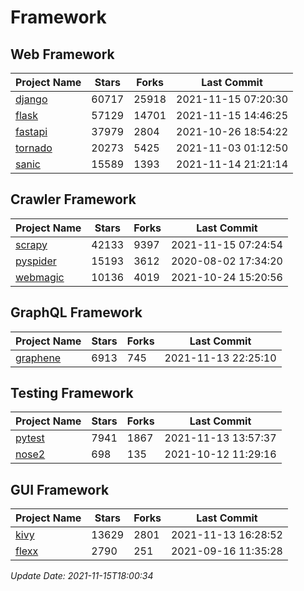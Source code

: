 # Framework

## Web Framework
| Project Name | Stars | Forks | Last Commit |
| ------------ | ----- | ----- | ----------- |
| [django](https://github.com/django/django) | 60717 | 25918 | 2021-11-15 07:20:30 |
| [flask](https://github.com/pallets/flask) | 57129 | 14701 | 2021-11-15 14:46:25 |
| [fastapi](https://github.com/tiangolo/fastapi) | 37979 | 2804 | 2021-10-26 18:54:22 |
| [tornado](https://github.com/tornadoweb/tornado) | 20273 | 5425 | 2021-11-03 01:12:50 |
| [sanic](https://github.com/sanic-org/sanic) | 15589 | 1393 | 2021-11-14 21:21:14 |

## Crawler Framework
| Project Name | Stars | Forks | Last Commit |
| ------------ | ----- | ----- | ----------- |
| [scrapy](https://github.com/scrapy/scrapy) | 42133 | 9397 | 2021-11-15 07:24:54 |
| [pyspider](https://github.com/binux/pyspider) | 15193 | 3612 | 2020-08-02 17:34:20 |
| [webmagic](https://github.com/code4craft/webmagic) | 10136 | 4019 | 2021-10-24 15:20:56 |

## GraphQL Framework
| Project Name | Stars | Forks | Last Commit |
| ------------ | ----- | ----- | ----------- |
| [graphene](https://github.com/graphql-python/graphene) | 6913 | 745 | 2021-11-13 22:25:10 |

## Testing Framework
| Project Name | Stars | Forks | Last Commit |
| ------------ | ----- | ----- | ----------- |
| [pytest](https://github.com/pytest-dev/pytest) | 7941 | 1867 | 2021-11-13 13:57:37 |
| [nose2](https://github.com/nose-devs/nose2) | 698 | 135 | 2021-10-12 11:29:16 |

## GUI Framework
| Project Name | Stars | Forks | Last Commit |
| ------------ | ----- | ----- | ----------- |
| [kivy](https://github.com/kivy/kivy) | 13629 | 2801 | 2021-11-13 16:28:52 |
| [flexx](https://github.com/flexxui/flexx) | 2790 | 251 | 2021-09-16 11:35:28 |

*Update Date: 2021-11-15T18:00:34*